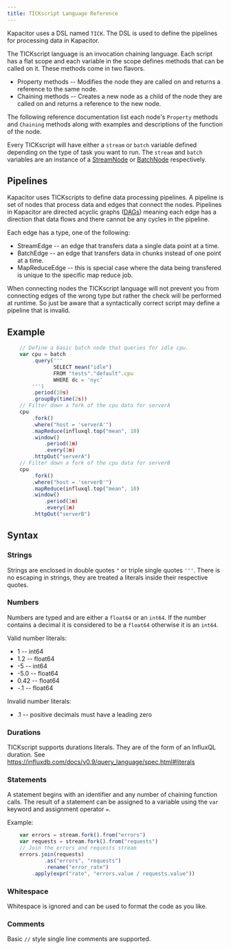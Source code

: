 ```yaml
---
title: TICKscript Language Reference
---
```


Kapacitor uses a DSL named `TICK`. The DSL is used to define the pipelines for processing data in Kapacitor.

The TICKscript language is an invocation chaining language. Each script has a flat scope and each variable in the scope
defines methods that can be called on it. These methods come in two flavors.

* Property methods -- Modifies the node they are called on and returns a reference to the same node.
* Chaining methods -- Creates a new node as a child of the node they are called on and returns a reference to the new node.

The following reference documentation list each node's `Property` methods and `Chaining` methods along with examples and descriptions of the function of the node.

Every TICKscript will have either a `stream` or `batch` variable defined depending on the type of task you want to run.
The `stream` and `batch` variables are an instance of a [StreamNode](/docs/kapacitor/v0.1/tick/stream_node.html) or [BatchNode](/docs/kapacitor/v0.1/tick/batch_node.html) respectively.

Pipelines
---------

Kapacitor uses TICKscripts to define data processing pipelines.
A pipeline is set of nodes that process data and edges that connect the nodes.
Pipelines in Kapacitor are directed acyclic graphs ([DAGs](https://en.wikipedia.org/wiki/Directed_acyclic_graph)) meaning 
each edge has a direction that data flows and there cannot be any cycles in the pipeline.

Each edge has a type, one of the following:

* StreamEdge -- an edge that transfers data a single data point at a time.
* BatchEdge -- an edge that transfers data in chunks instead of one point at a time.
* MapReduceEdge -- this is special case where the data being transfered is unique to the specific map reduce job.

When connecting nodes the TICKscript language will not prevent you from connecting edges of the wrong type but rather the check will be performed at runtime.
So just be aware that a syntactically correct script may define a pipeline that is invalid.


Example
-------

```javascript
    // Define a basic batch node that queries for idle cpu.
    var cpu = batch
        .query('''
               SELECT mean("idle")
               FROM "tests"."default".cpu
               WHERE dc = 'nyc'
        ''')
        .period(10s)
        .groupBy(time(2s))
    // Filter down a fork of the cpu data for serverA
    cpu
        .fork()
        .where("host = 'serverA'")
        .mapReduce(influxql.top("mean", 10)
        .window()
            .period(1m)
            .every(1m)
        .httpOut("serverA")
    // Filter down a fork of the cpu data for serverB
    cpu
        .fork()
        .where("host = 'serverB'")
        .mapReduce(influxql.top("mean", 10)
        .window()
            .period(1m)
            .every(1m)
        .httpOut("serverB")
```

Syntax
------

### Strings

Strings are enclosed in double quotes `"` or triple single quotes `'''`.
There is no escaping in strings, they are treated a literals inside their respective quotes.

### Numbers

Numbers are typed and are either a `float64` or an `int64`. If the number contains a decimal it is considered to be a `float64` otherwise it is an `int64`.

Valid number literals:

* 1 -- int64
* 1.2 -- float64
* -5 -- int64
* -5.0 -- float64
* 0.42 -- float64
* -.1 -- float64

Invalid number literals:

* .1 -- positive decimals must have a leading zero

### Durations

TICKscript supports durations literals. They are of the form of an InfluxQL duration. See https://influxdb.com/docs/v0.9/query_language/spec.html#literals



### Statements

A statement begins with an identifier and any number of chaining function calls. The result of a statement can be assigned to a variable using the `var` keyword and assignment operator `=`.

Example:

```javascript
    var errors = stream.fork().from("errors")
    var requests = stream.fork().from("requests")
    // Join the errors and requests stream
    errors.join(requests)
            .as("errors", "requests")
            .rename("error_rate")
        .apply(expr("rate", "errors.value / requests.value"))
```

### Whitespace

 Whitespace is ignored and can be used to format the code as you like.

### Comments

 Basic `//` style single line comments are supported.


